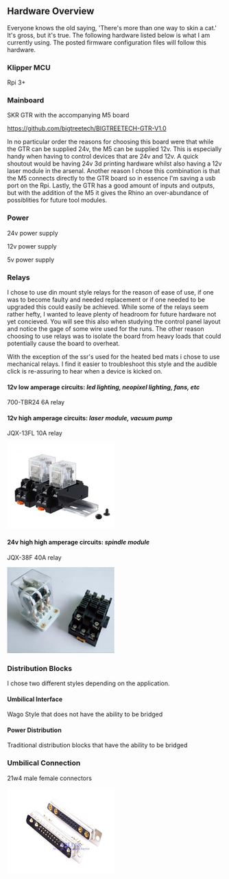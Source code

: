 ## Hardware Overview
Everyone knows the old saying, 'There's more than one way to skin a cat.'  It's gross, but it's true.  The following hardware listed below is what I am currently using.  The posted firmware configuration files will follow this hardware.

### Klipper MCU
Rpi 3+

### Mainboard
SKR GTR with the accompanying M5 board

https://github.com/bigtreetech/BIGTREETECH-GTR-V1.0

In no particular order the reasons for choosing this board were that while the GTR can be supplied 24v, the M5 can be supplied 12v.  This is especially handy when having to control devices that are 24v and 12v.  A quick shoutout would be having 24v 3d printing hardware whilst also having a 12v laser module in the arsenal.  Another reason I chose this combination is that the M5 connects directly to the GTR board so in essence I'm saving a usb port on the Rpi.  Lastly, the GTR has a good amount of inputs and outputs, but with the addition of the M5 it gives the Rhino an over-abundance of possiblities for future tool modules.

### Power
24v power supply

12v power supply

5v power supply

### Relays
I chose to use din mount style relays for the reason of ease of use, if one was to become faulty and needed replacement or if one needed to be upgraded this could easily be achieved.  While some of the relays seem rather hefty, I wanted to leave plenty of headroom for future hardware not yet concieved.  You will see this also when studying the control panel layout and notice the gage of some wire used for the runs.  The other reason choosing to use relays was to isolate the board from heavy loads that could potentially cause the board to overheat.

With the exception of the ssr's used for the heated bed mats i chose to use mechanical relays.  I find it easier to troubleshoot this style and the audible click is re-assuring to hear when a device is kicked on.

#### 12v low amperage circuits: *led lighting, neopixel lighting, fans, etc*
700-TBR24 6A relay

#### 12v high amperage circuits: *laser module, vacuum pump*
JQX-13FL 10A relay

<img src="https://github.com/Makersmic/Rhino-3d-Printer/blob/main/Electrical/Images/JQX-13FL.jpg" width="250" height="200">

#### 24v high high amperage circuits: *spindle module*
JQX-38F 40A relay

<img src="https://github.com/Makersmic/Rhino-3d-Printer/blob/main/Electrical/Images/JQX-38F!.jpg" width="250" height="200">

### Distribution Blocks
I chose two different styles depending on the application.  

#### Umbilical Interface
Wago Style that does not have the ability to be bridged

#### Power Distribution
Traditional distribution blocks that have the ability to be bridged

### Umbilical Connection
21w4 male female connectors

<img src="https://github.com/Makersmic/Rhino-3d-Printer/blob/main/Literature/1-piece-High-Power-30A-21W4-D-Sub-Connector-Combo-Male-Female-Plug-Receptacle-Signal-17.jpg" width="250" height="200">
